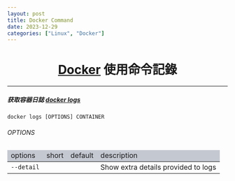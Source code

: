 ```yaml
---
layout: post
title: Docker Command
date: 2023-12-29
categories: ["Linux", "Docker"]
---
```


# <center>[Docker](https://docs.docker.com/engine/reference/commandline/docker/ "Docker Command Docs") 使用命令記錄</center>
***

##### 获取容器日誌 [docker logs](https://docs.docker.com/engine/reference/commandline/logs/ "docker logs")
```
docker logs [OPTIONS] CONTAINER
```
###### OPTIONS
<table>
    <thead>
    <tr style="background-color:#c4c8d1">
        <td>options</td>
        <td>short</td>
        <td>default</td>
        <td>description</td>
    </tr>
    </thead>
    <tbody>
    <tr>
        <td><code>--detail</code></td>
        <td></td>
        <td></td>
        <td>Show extra details provided to logs</td>
    </tr>
    </tbody>
</table>